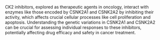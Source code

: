 CK2 inhibitors, explored as therapeutic agents in oncology, interact with enzymes like those encoded by CSNK2A1 and CSNK2A2 by inhibiting their activity, which affects crucial cellular processes like cell proliferation and apoptosis. Understanding the genetic variations in CSNK2A1 and CSNK2A2 can be crucial for assessing individual responses to these inhibitors, potentially affecting drug efficacy and safety in cancer treatment.